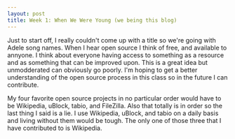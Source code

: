 ```yaml
---
layout: post
title: Week 1: When We Were Young (we being this blog)
---
```


Just to start off, I really couldn't come up with a title so we're going with Adele song names. When I hear open source I think of free, and available to annyone. I think about everyone having access to something as a resource and as something that can be improved upon. This is a great idea but unmodderated can obviously go poorly. I'm hoping to get a better understanding of the open source process in this class so in the future I can contribute. 

My four favorite open source projects in no particular order would have to be Wikipedia, uBlock, tabio, and FileZilla. Also that totally is in order so the last thing I said is a lie. I use Wikipedia, uBlock, and tabio on a daily basis and living without them would be tough. The only one of those three that I have contributed to is Wikipedia. 